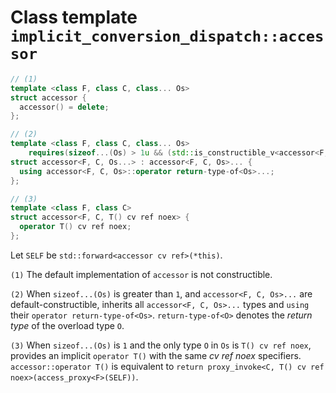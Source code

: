 # Class template `implicit_conversion_dispatch::accessor`

```cpp
// (1)
template <class F, class C, class... Os>
struct accessor {
  accessor() = delete;
};

// (2)
template <class F, class C, class... Os>
    requires(sizeof...(Os) > 1u && (std::is_constructible_v<accessor<F, C, Os>> && ...))
struct accessor<F, C, Os...> : accessor<F, C, Os>... {
  using accessor<F, C, Os>::operator return-type-of<Os>...;
};

// (3)
template <class F, class C>
struct accessor<F, C, T() cv ref noex> {
  operator T() cv ref noex;
};
```

Let `SELF` be `std::forward<accessor cv ref>(*this)`.

`(1)` The default implementation of `accessor` is not constructible.

`(2)` When `sizeof...(Os)` is greater than `1`, and `accessor<F, C, Os>...` are default-constructible, inherits all `accessor<F, C, Os>...` types and `using` their `operator return-type-of<Os>`. `return-type-of<O>` denotes the *return type* of the overload type `O`.

`(3)` When `sizeof...(Os)` is `1` and the only type `O` in `Os` is `T() cv ref noex`, provides an implicit  `operator T()` with the same *cv ref noex* specifiers. `accessor::operator T()` is equivalent to `return proxy_invoke<C, T() cv ref noex>(access_proxy<F>(SELF))`.
